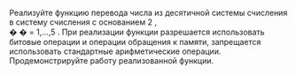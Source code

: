 Реализуйте функцию перевода числа из десятичной системы счисления в систему
 счисления с основанием
 2
 ,  
�
� = 1,…,5
 .
 При реализации функции разрешается
 использовать битовые операции и операции обращения к памяти, запрещается
 использовать стандартные арифметические операции. Продемонстрируйте работу
 реализованной функции.